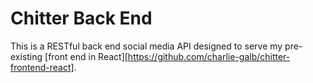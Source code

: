 # Chitter Back End  

This is a RESTful back end social media API designed to serve my pre-existing [front end in React][https://github.com/charlie-galb/chitter-frontend-react]. 